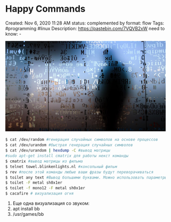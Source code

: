 # Happy Commands

Created: Nov 6, 2020 11:28 AM
status: complemented by
format: flow
Tags: #programming  #linux 
Description: https://pastebin.com/7VQVB2xW
need to know: -

![Happy%20Commands%20192967e1f28e45d99ec5bf0702b63c09/Untitled.png](Images/Programming/Happy%20Commands%20192967e1f28e45d99ec5bf0702b63c09/Untitled.png)

```bash
$ cat /dev/random #генерация случайных символов на основе процессов
$ cat /dev/urandom #быстрая генерация случайных символов
$ cat /dev/urandom | hexdump -C #вывод матрицы
#sudo apt-get install cmatrix для работы некст команды
$ cmatrix #вывод матрицы из фильма
$ telnet towel.blinkenlights.nl #консольный фильм
$ rev #после этой команды любые ваши фразы будут переворачиваться
$ toilet any text #Вывод большими буквами. Можно использовать параметры
$ toilet -F metal sh0x1er
$ toilet -f mono12 -F metal sh0x1er
$ cacafire # визуализация огня
```

1. Еще одна визуализация со звуком:
2. apt install bb
3. /usr/games/bb